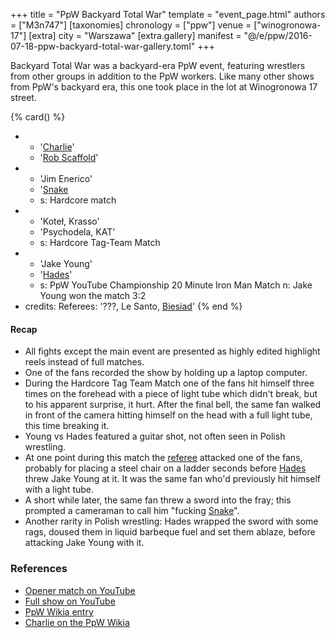 +++
title = "PpW Backyard Total War"
template = "event_page.html"
authors = ["M3n747"]
[taxonomies]
chronology = ["ppw"]
venue = ["winogronowa-17"]
[extra]
city = "Warszawa"
[extra.gallery]
manifest = "@/e/ppw/2016-07-18-ppw-backyard-total-war-gallery.toml"
+++

Backyard Total War was a backyard-era PpW event, featuring wrestlers from other groups in addition to the PpW workers. Like many other shows from PpW's backyard era, this one took place in the lot at Winogronowa 17 street.

{% card() %}
- - '[Charlie](@/w/madman-charlie.md)'
  - '[Rob Scaffold](@/w/rob-scaffold.md)'
- - 'Jim Enerico'
  - '[Snake](@/w/snake.md')
  - s: Hardcore match
- - 'Koteł, Krasso'
  - 'Psychodela, KAT'
  - s: Hardcore Tag-Team Match
- - 'Jake Young'
  - '[Hades](@/w/olgierd.md)'
  - s: PpW YouTube Championship 20 Minute Iron Man Match
    n: Jake Young won the match 3:2
- credits:
    Referees: '???, Le Santo, [Biesiad](@/w/biesiad.md)'
{% end %}

#### Recap

* All fights except the main event are presented as highly edited highlight reels instead of full matches.
* One of the fans recorded the show by holding up a laptop computer.
* During the Hardcore Tag Team Match one of the fans hit himself three times on the forehead with a piece of light tube which didn't break, but to his apparent surprise, it hurt. After the final bell, the same fan walked in front of the camera hitting himself on the head with a full light tube, this time breaking it.
* Young vs Hades featured a guitar shot, not often seen in Polish wrestling.
* At one point during this match the [referee](@/w/biesiad.md) attacked one of the fans, probably for placing a steel chair on a ladder seconds before [Hades](@/w/olgierd.md) threw Jake Young at it. It was the same fan who'd previously hit himself with a light tube.
* A short while later, the same fan threw a sword into the fray; this prompted a cameraman to call him "fucking [Snake](@/w/snake.md)".
* Another rarity in Polish wrestling: Hades wrapped the sword with some rags, doused them in liquid barbeque fuel and set them ablaze, before attacking Jake Young with it.

### References

* [Opener match on YouTube](https://www.youtube.com/watch?v=xI52xA68xfw)
* [Full show on YouTube](https://www.youtube.com/watch?v=vw-L1ucpRgM)
* [PpW Wikia entry](https://ppw-fandom.tpwres.pl/ppw-backyard-total-war-2016)
* [Charlie on the PpW Wikia](https://ppw-fandom.tpwres.pl/charlie)
